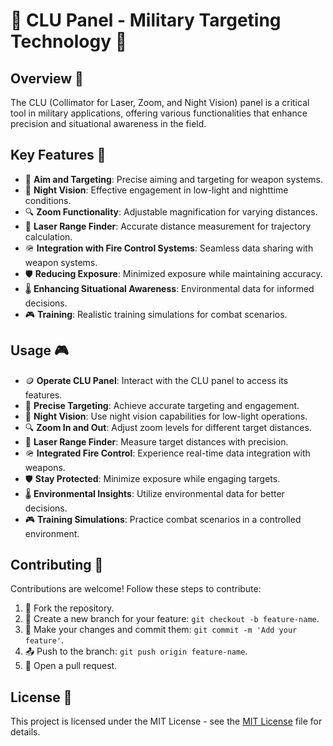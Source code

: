 # 🌌 CLU Panel - Military Targeting Technology 🎯

## Overview 📖

The CLU (Collimator for Laser, Zoom, and Night Vision) panel is a critical tool in military applications, offering various functionalities that enhance precision and situational awareness in the field.

## Key Features 🚀

- 🎯 **Aim and Targeting**: Precise aiming and targeting for weapon systems.
- 🌙 **Night Vision**: Effective engagement in low-light and nighttime conditions.
- 🔍 **Zoom Functionality**: Adjustable magnification for varying distances.
- 📏 **Laser Range Finder**: Accurate distance measurement for trajectory calculation.
- 🪖 **Integration with Fire Control Systems**: Seamless data sharing with weapon systems.
- 🛡️ **Reducing Exposure**: Minimized exposure while maintaining accuracy.
- 🌡️ **Enhancing Situational Awareness**: Environmental data for informed decisions.
- 🎮 **Training**: Realistic training simulations for combat scenarios.

## Usage 🎮

- 🪙 **Operate CLU Panel**: Interact with the CLU panel to access its features.
- 🎯 **Precise Targeting**: Achieve accurate targeting and engagement.
- 🌙 **Night Vision**: Use night vision capabilities for low-light operations.
- 🔍 **Zoom In and Out**: Adjust zoom levels for different target distances.
- 📏 **Laser Range Finder**: Measure target distances with precision.
- 🪖 **Integrated Fire Control**: Experience real-time data integration with weapons.
- 🛡️ **Stay Protected**: Minimize exposure while engaging targets.
- 🌡️ **Environmental Insights**: Utilize environmental data for better decisions.
- 🎮 **Training Simulations**: Practice combat scenarios in a controlled environment.

## Contributing 🤝

Contributions are welcome! Follow these steps to contribute:

1. 🍴 Fork the repository.
2. 🌿 Create a new branch for your feature: `git checkout -b feature-name`.
3. 🚀 Make your changes and commit them: `git commit -m 'Add your feature'`.
4. 📤 Push to the branch: `git push origin feature-name`.
5. 🎯 Open a pull request.

## License 📜

This project is licensed under the MIT License - see the [MIT License](mit.md) file for details.
